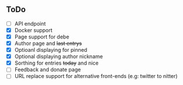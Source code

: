 ## ToDo
- [ ] API endpoint
- [x] Docker support
- [x] Page support for debe
- [x] Author page and ~~last entrys~~
- [x] Optioanl displaying for pinned
- [x] Optional displaying author nickname
- [x] Sorthing for entries ~~today~~ and nice
- [ ] Feedback and donate page
- [ ] URL replace support for alternative front-ends (e.g: twitter to nitter)
